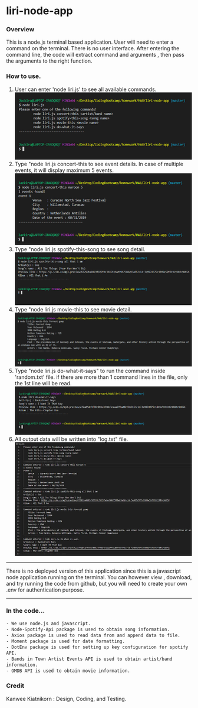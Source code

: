 # liri-node-app

### Overview
This is a node.js terminal based application.  User will need to enter a command on the terminal.  There is no user interface.  After entering the command line, the code will extract command and arguments , then pass the arguments to the right function.

### How to use.
1. User can enter 'node liri.js' to see all available commands.
![Image of none](images/cmd-none.jpg)
2. Type "node liri.js concert-this <artist or band> to see event details.  In case of multiple events, it will display maximum 5 events.
![Image of concert](images/cmd-concert.jpg)
3. Type "node liri.js spotify-this-song <song name> to see song detail.
![Image of spotify](images/cmd-spotify.jpg)
4. Type "node liri.js movie-this <movie name> to see movie detail.
![Image of movie](images/cmd-movie.jpg)
5. Type "node liri.js do-what-it-says" to run the command inside 'random.txt' file. if there are more than 1 command lines in the file, only the 1st line will be read.
![Image of do](images/cmd-do.jpg)
6. All output data will be written into "log.txt" file.
![Image of log](images/logfile.jpg)

---

There is no deployed version of this application since this is a javascript node application running on the terminal.   You can however view , download, and try running the code from github, but you will need to create your own .env for authentication purpose.

---

### In the code...
    - We use node.js and javascript.
    - Node-Spotify-Api package is used to obtain song information.
    - Axios package is used to read data from and append data to file.
    - Moment package is used for date formatting.
    - DotEnv package is used for setting up key configuration for spotify API. 
    - Bands in Town Artist Events API is used to obtain artist/band information.
    - OMDB API is used to obtain movie information.

### Credit
Kanwee Kiatnikorn : Design, Coding, and Testing.
